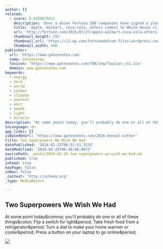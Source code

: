 ```yaml
---
author: []
related:
  - score: 0.6559875011
    description: 'Over a dozen Fortune 500 companies have signed a pledge, organized by the White House, to take measures to curb greenhouse gas emissions and invest in clean energy. The White House announced the news on Monday, and the Obama administration is hosting the companies later today.'
    title: 'Apple, Walmart, Coca-Cola, others commit to White House climate change pledge'
    url: 'http://fortune.com/2015/07/27/apple-walmart-coca-cola-others-commit-to-white-house-climate-change-pledge/'
    thumbnail_height: 293
    thumbnail_url: 'https://i2.wp.com/fortunedotcom.files.wordpress.com/2015/06/gr-0700.jpg?fit=440%2C330&quality=80&strip&ssl=1'
    thumbnail_width: 440
publisher:
  url: 'https://www.gatesnotes.com'
  name: Gatesnotes
  favicon: 'https://www.gatesnotes.com/TGN/img/favicon_v11.ico'
  domain: www.gatesnotes.com
keywords:
  - energy
  - zero
  - world
  - carbon
  - climate
  - poorest
  - emit
  - needs
  - light
  - miracle
description: "At some point today, you'll probably do one or all of these things: Flip a switch for light. Take fresh food from a refrigerator. Turn a dial to make your home warmer or cooler. Press a button on your laptop to go online."
inLanguage: en
app_links: []
isBasedOnUrl: 'https://www.gatesnotes.com/2016-Annual-Letter'
title: Two Superpowers We Wish We Had
datePublished: '2016-02-25T06:51:51.353Z'
dateModified: '2016-02-25T06:49:08.007Z'
sourcePath: _posts/2016-02-25-two-superpowers-we-wish-we-had.md
published: true
inFeed: true
hasPage: false
inNav: false
_context: 'http://schema.org'
_type: MediaObject

---
```

<article style=""><h1>Two Superpowers We Wish We Had</h1><p>At some point today&amp;comma; you'll probably do one or all of these things&amp;colon; Flip a switch for light&amp;period; Take fresh food from a refrigerator&amp;period; Turn a dial to make your home warmer or cooler&amp;period; Press a button on your laptop to go online&amp;period;</p><img src="https://www.gatesnotes.com/~/media/Images/Articles/About-Bill-Gates/Annual-Letter/2016-Annual-Letter/al_2016_blogroll_800x493.jpg" /></article>